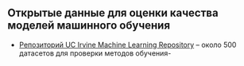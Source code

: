 ## Открытые данные для оценки качества моделей машинного обучения
- [Репозиторий UC Irvine Machine Learning Repository](https://archive.ics.uci.edu/ml/datasets.php) – около 500 датасетов для проверки методов обучения- 